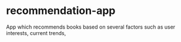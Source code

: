 # recommendation-app
App which recommends books based on several factors such as user interests, current trends, 
